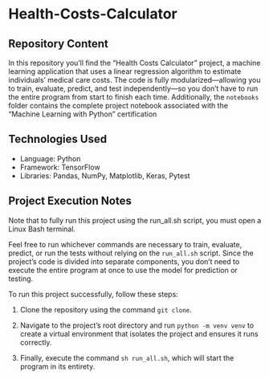 # Health-Costs-Calculator

## Repository Content

In this repository you’ll find the “Health Costs Calculator” project, a machine learning application that uses a linear regression algorithm to estimate individuals’ medical care costs. The code is fully modularized—allowing you to train, evaluate, predict, and test independently—so you don’t have to run the entire program from start to finish each time. Additionally, the `notebooks` folder contains the complete project notebook associated with the “Machine Learning with Python” certification

## Technologies Used

- Language: Python
- Framework: TensorFlow
- Libraries: Pandas, NumPy, Matplotlib, Keras, Pytest

## Project Execution Notes

Note that to fully run this project using the run_all.sh script, you must open a Linux Bash terminal.

Feel free to run whichever commands are necessary to train, evaluate, predict, or run the tests without relying on the `run_all.sh` script. Since the project’s code is divided into separate components, you don’t need to execute the entire program at once to use the model for prediction or testing.

To run this project successfully, follow these steps:

1. Clone the repository using the command `git clone`.

2. Navigate to the project’s root directory and run `python -m venv venv` to create a virtual environment that isolates the project and ensures it runs correctly.

3. Finally, execute the command `sh run_all.sh`, which will start the program in its entirety.